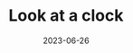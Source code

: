 ---
title: Look at a clock
type: reality-check
date: 2023-06-26
tags:
  - Reality Check
  - Lucid Dreaming
  - Fun while tripping
---